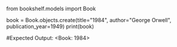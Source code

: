 from bookshelf.models import Book

book = Book.objects.create(title="1984", author="George Orwell", publication_year=1949)
print(book)

#Expected Output:
<Book: 1984>
